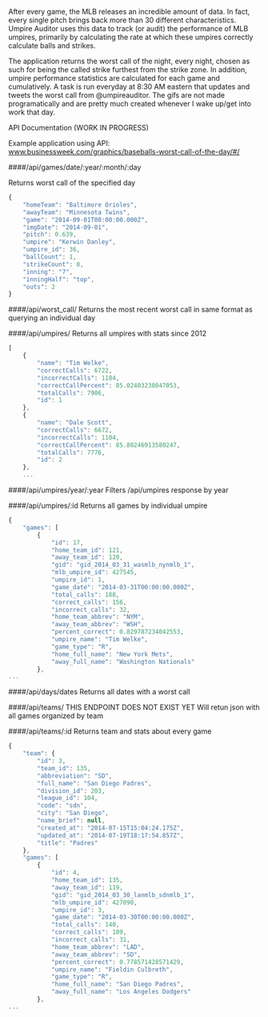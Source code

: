 After every game, the MLB releases an incredible amount of data. In fact, every single pitch brings back more than 30 different characteristics. Umpire Auditor uses this data to track (or audit) the performance of MLB umpires, primarily by calculating the rate at which these umpires correctly calculate balls and strikes.

The application returns the worst call of the night, every night, chosen as such for being the called strike furthest from the strike zone. In addition, umpire performance statistics are calculated for each game and cumulatively. A task is run everyday at 8:30 AM eastern that updates and tweets the worst call from @umpireauditor. The gifs are not made programatically and are pretty much created whenever I wake up/get into work that day. 

API Documentation (WORK IN PROGRESS)

Example application using API: www.businessweek.com/graphics/baseballs-worst-call-of-the-day/#/

####/api/games/date/:year/:month/:day

Returns worst call of the specified day

```javascript
{
    "homeTeam": "Baltimore Orioles",
    "awayTeam": "Minnesota Twins",
    "game": "2014-09-01T00:00:00.000Z",
    "imgDate": "2014-09-01",
    "pitch": 0.639,
    "umpire": "Kerwin Danley",
    "umpire_id": 36,
    "ballCount": 1,
    "strikeCount": 0,
    "inning": "7",
    "inningHalf": "top",
    "outs": 2
}
```

####/api/worst_call/
Returns the most recent worst call in same format as querying an individual day

####/api/umpires/
Returns all umpires with stats since 2012

```javascript
[
    {
        "name": "Tim Welke",
        "correctCalls": 6722,
        "incorrectCalls": 1184,
        "correctCallPercent": 85.02403238047053,
        "totalCalls": 7906,
        "id": 1
    },
    {
        "name": "Dale Scott",
        "correctCalls": 6672,
        "incorrectCalls": 1104,
        "correctCallPercent": 85.80246913580247,
        "totalCalls": 7776,
        "id": 2
    },
    ...

```

####/api/umpires/year/:year
Filters /api/umpires response by year

####/api/umpires/:id
Returns all games by individual umpire
```javascript
{
    "games": [
        {
            "id": 17,
            "home_team_id": 121,
            "away_team_id": 120,
            "gid": "gid_2014_03_31_wasmlb_nynmlb_1",
            "mlb_umpire_id": 427545,
            "umpire_id": 1,
            "game_date": "2014-03-31T00:00:00.000Z",
            "total_calls": 188,
            "correct_calls": 156,
            "incorrect_calls": 32,
            "home_team_abbrev": "NYM",
            "away_team_abbrev": "WSH",
            "percent_correct": 0.829787234042553,
            "umpire_name": "Tim Welke",
            "game_type": "R",
            "home_full_name": "New York Mets",
            "away_full_name": "Washington Nationals"
        },
...
```
        

####/api/days/dates
Returns all dates with a worst call

####/api/teams/
THIS ENDPOINT DOES NOT EXIST YET
Will retun json with all games organized by team

####/api/teams/:id
Returns team and stats about every game

```javascript
{
    "team": {
        "id": 3,
        "team_id": 135,
        "abbreviation": "SD",
        "full_name": "San Diego Padres",
        "division_id": 203,
        "league_id": 104,
        "code": "sdn",
        "city": "San Diego",
        "name_brief": null,
        "created_at": "2014-07-15T15:04:24.175Z",
        "updated_at": "2014-07-19T18:17:54.857Z",
        "title": "Padres"
    },
    "games": [
        {
            "id": 4,
            "home_team_id": 135,
            "away_team_id": 119,
            "gid": "gid_2014_03_30_lanmlb_sdnmlb_1",
            "mlb_umpire_id": 427090,
            "umpire_id": 3,
            "game_date": "2014-03-30T00:00:00.000Z",
            "total_calls": 140,
            "correct_calls": 109,
            "incorrect_calls": 31,
            "home_team_abbrev": "LAD",
            "away_team_abbrev": "SD",
            "percent_correct": 0.778571428571429,
            "umpire_name": "Fieldin Culbreth",
            "game_type": "R",
            "home_full_name": "San Diego Padres",
            "away_full_name": "Los Angeles Dodgers"
        },
...
```












